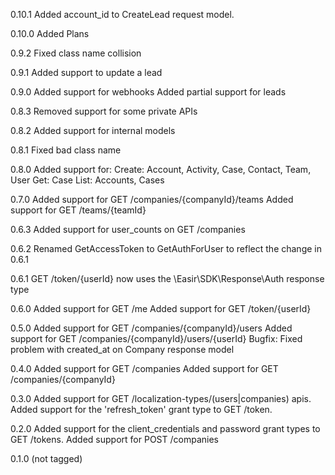 0.10.1
Added account_id to CreateLead request model.

0.10.0
Added Plans

0.9.2
Fixed class name collision

0.9.1
Added support to update a lead

0.9.0
Added support for webhooks
Added partial support for leads

0.8.3
Removed support for some private APIs

0.8.2
Added support for internal models

0.8.1
Fixed bad class name

0.8.0
Added support for:
Create: Account, Activity, Case, Contact, Team, User
Get: Case
List: Accounts, Cases

0.7.0
Added support for GET /companies/{companyId}/teams
Added support for GET /teams/{teamId}

0.6.3
Added support for user_counts on GET /companies

0.6.2
Renamed GetAccessToken to GetAuthForUser to reflect the change in 0.6.1

0.6.1
GET /token/{userId} now uses the \Easir\SDK\Response\Auth response type

0.6.0
Added support for GET /me
Added support for GET /token/{userId}

0.5.0
Added support for GET /companies/{companyId}/users
Added support for GET /companies/{companyId}/users/{userId}
Bugfix: Fixed problem with created_at on Company response model

0.4.0
Added support for GET /companies
Added support for GET /companies/{companyId}

0.3.0
Added support for GET /localization-types/(users|companies) apis.
Added support for the 'refresh_token' grant type to GET /token.

0.2.0
Added support for the client_credentials and password grant types to GET /tokens.
Added support for POST /companies

0.1.0 (not tagged)